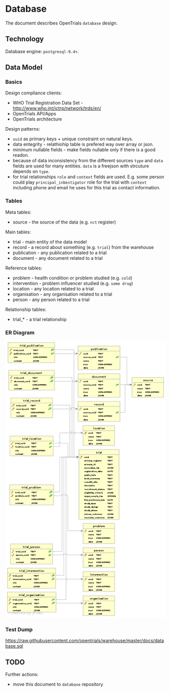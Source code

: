 # Database

The document describes OpenTrials `database` design.

## Technology

Database engine: `postgresql-9.4+`.

## Data Model

### Basics

Design compliance clients:
- WHO Trial Registration Data Set - http://www.who.int/ictrp/network/trds/en/
- OpenTrials API/Apps
- OpenTrials architecture

Design patterns:
- `uuid` as primary keys + unique constraint on natural keys.
- data entegrity - relathiohip table is prefered way over array or json.
- minimum nullable fields - make fields nullable only if there is a good readon.
- because of data inconsistency from the different sources `type` and `data` fields
are used for many entities. `data` is a freejson with strcuture depends on `type`.
- for trial relationships `role` and `context` fields are used. E.g. some person
could play `principal_inbestigator` role for the trial with `context` including
phone and email he uses for this trial as contact information.

### Tables

Meta tables:
- source - the source of the data (e.g. `nct` register)

Main tables:
- trial - main entity of the data model
- record - a record about something (e.g. `trial`) from the warehouse
- publication - any publication related to a trial
- document - any document related to a trial

Reference tables:
- problem - health condition or problem studied (e.g. `cold`)
- intervention - problem influencer studied (e.g. `some drug`)
- location - any location related to a trial
- organisation - any organisation related to a trial
- person - any person related to a trial

Relationship tables:
- trial\_\* - a trial relationship

### ER Diagram

![diagram](database.png)

### Test Dump

https://raw.githubusercontent.com/opentrials/warehouse/master/docs/database.sql

## TODO

Further actions:
- move this document to `database` repository
